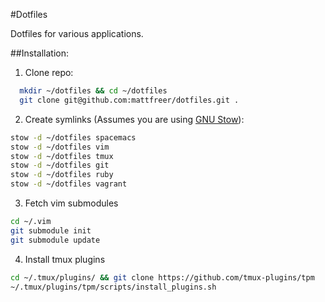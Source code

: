 #Dotfiles

Dotfiles for various applications.

##Installation:

1. Clone repo:

  ```bash
    mkdir ~/dotfiles && cd ~/dotfiles
    git clone git@github.com:mattfreer/dotfiles.git .
  ```
2. Create symlinks (Assumes you are using [GNU Stow][1]):

  ```bash
  stow -d ~/dotfiles spacemacs
  stow -d ~/dotfiles vim
  stow -d ~/dotfiles tmux
  stow -d ~/dotfiles git
  stow -d ~/dotfiles ruby
  stow -d ~/dotfiles vagrant
  ```
3. Fetch vim submodules

  ```bash
  cd ~/.vim
  git submodule init
  git submodule update
  ```
4. Install tmux plugins

  ```bash
  cd ~/.tmux/plugins/ && git clone https://github.com/tmux-plugins/tpm
  ~/.tmux/plugins/tpm/scripts/install_plugins.sh
  ```

[1]: http://www.gnu.org/software/stow/
